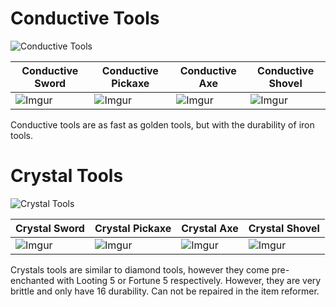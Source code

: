 # Conductive Tools
![Conductive Tools](https://i.imgur.com/V1L4vZE.png?1)

| Conductive Sword | Conductive Pickaxe | Conductive Axe | Conductive Shovel |
|-----------------|---------------------|-------------------|----------------|
| ![Imgur](https://i.imgur.com/eNdERSv.png?1) | ![Imgur](https://i.imgur.com/UlXVEQO.png?1) | ![Imgur](https://i.imgur.com/bvfhBta.png?1) | ![Imgur](https://i.imgur.com/VHbWMkH.png?1) |

Conductive tools are as fast as golden tools, but with the durability of iron tools.

# Crystal Tools
![Crystal Tools](https://i.imgur.com/zgCmkFp.png?1)

| Crystal Sword | Crystal Pickaxe | Crystal Axe | Crystal Shovel |
|-----------------|---------------------|-------------------|----------------|
| ![Imgur](https://i.imgur.com/3NPGvIq.png?1) | ![Imgur](https://i.imgur.com/MVTTP2E.png?1) | ![Imgur](https://i.imgur.com/lJKy8OQ.png?1) | ![Imgur](https://i.imgur.com/a98vrhi.png?1) |

Crystals tools are similar to diamond tools, however they come pre-enchanted with Looting 5 or Fortune 5 respectively. However, they are very brittle and only have 16 durability. Can not be repaired in the item reformer.